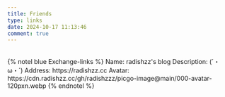 ```yaml
---
title: Friends
type: links
date: 2024-10-17 11:13:46
comment: true
---
```

<br>
{% notel blue  Exchange-links %}
Name: radishzz's blog
Description: (´・ω・´)
Address: https://radishzz.cc
Avatar: https://cdn.radishzz.cc/gh/radishzzz/picgo-image@main/000-avatar-120pxn.webp
{% endnotel %}
